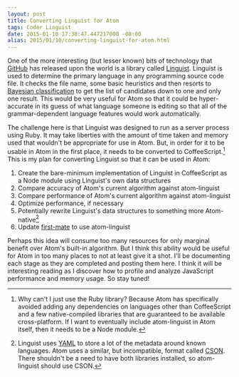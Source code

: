 ```yaml
---
layout: post
title: Converting Linguist for Atom
tags: Coder Linguist
date: 2015-01-10 17:38:47.447217000 -08:00
alias: 2015/01/10/converting-linguist-for-atom.html
---
```


One of the more interesting (but lesser known) bits of technology that [GitHub][github] has released upon the world is a library called [Linguist][linguist]. Linguist is used to determine the primary language in any programming source code file. It checks the file name, some basic heuristics and then resorts to [Bayesian classification][bayes] to get the list of candidates down to one and only one result. This would be very useful for Atom so that it could be hyper-accurate in its guess of what language someone is editing so that all of the grammar-dependent language features would work automatically.

The challenge here is that Linguist was designed to run as a server process using Ruby. It may take liberties with the amount of time taken and memory used that wouldn't be appropriate for use in Atom. But, in order for it to be usable in Atom in the first place, it needs to be converted to CoffeeScript.[^conversion] This is my plan for converting Linguist so that it can be used in Atom:

1. Create the bare-minimum implementation of Linguist in CoffeeScript as a Node module using Linguist's own data structures
1. Compare accuracy of Atom's current algorithm against atom-linguist
1. Compare performance of Atom's current algorithm against atom-linguist
1. Optimize performance, if necessary
1. Potentially rewrite Linguist's data structures to something more Atom-native[^avoid-yaml]
1. Update [first-mate][first-mate] to use atom-linguist

Perhaps this idea will consume too many resources for only marginal benefit over Atom's built-in algorithm. But I think this ability would be useful for Atom in too many places to not at least give it a shot. I'll be documenting each stage as they are completed and posting them here. I think it will be interesting reading as I discover how to profile and analyze JavaScript performance and memory usage. So stay tuned!

[^avoid-yaml]: Linguist uses [YAML][yaml] to store a lot of the metadata around known languages. Atom uses a similar, but incompatible, format called [CSON][cson]. There shouldn't be a need to have both libraries installed, so atom-linguist should use CSON.
[^conversion]: Why can't I just use the Ruby library? Because Atom has specifically avoided adding any dependencies on languages other than CoffeeScript and a few native-compiled libraries that are guaranteed to be available cross-platform. If I want to eventually include atom-linguist in Atom itself, then it needs to be a Node module.

[bayes]: https://en.wikipedia.org/wiki/Naive_Bayes_classifier
[cson]: https://www.npmjs.com/package/cson-safe
[first-mate]: https://github.com/atom/first-mate
[github]: https://github.com
[linguist]: https://github.com/github/linguist
[yaml]: http://www.yaml.org/
